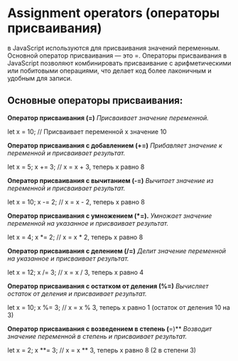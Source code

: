 # Assignment operators (операторы присваивания) 
в JavaScript используются для присваивания значений переменным. Основной оператор присваивания — это =.
Операторы присваивания в JavaScript позволяют комбинировать присваивание с арифметическими или побитовыми операциями, 
что делает код более лаконичным и удобным для записи.

## Основные операторы присваивания:

**Оператор присваивания (=)**
*Присваивает значение переменной.*

let x = 10;  // Присваивает переменной x значение 10

**Оператор присваивания с добавлением (+=)**
*Прибавляет значение к переменной и присваивает результат.*

let x = 5;
x += 3;      // x = x + 3, теперь x равно 8

**Оператор присваивания с вычитанием (-=)**
*Вычитает значение из переменной и присваивает результат.*

let x = 10;
x -= 2;      // x = x - 2, теперь x равно 8

**Оператор присваивания с умножением (*=).**
*Умножает значение переменной на указанное и присваивает результат.*

let x = 4;
x *= 2;      // x = x * 2, теперь x равно 8

**Оператор присваивания с делением (/=)**
*Делит значение переменной на указанное и присваивает результат.*

let x = 12;
x /= 3;      // x = x / 3, теперь x равно 4

**Оператор присваивания с остатком от деления (%=)**
*Вычисляет остаток от деления и присваивает результат.*

let x = 10;
x %= 3;      // x = x % 3, теперь x равно 1 (остаток от деления 10 на 3)

**Оператор присваивания с возведением в степень (**=)**
*Возводит значение переменной в степень и присваивает результат.*

let x = 2;
x **= 3;     // x = x ** 3, теперь x равно 8 (2 в степени 3)
